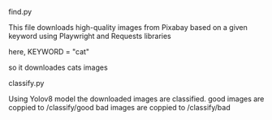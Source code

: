 find.py

This file downloads high-quality images from Pixabay based 
on a given keyword using Playwright and Requests libraries


here, KEYWORD = "cat"

so it downloades cats images



classify.py

Using Yolov8 model the downloaded images are classified.
good images are coppied to /classify/good
bad images are coppied to /classify/bad
